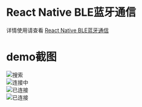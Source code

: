# React Native BLE蓝牙通信
详情使用请查看 [React Native BLE蓝牙通信](http://blog.csdn.net/withings/article/details/71378562)

# demo截图
![搜索](https://github.com/zhanguangao/react-native-ble-manager-demo/blob/master/screenshot/scan.jpg?raw=true)
<br>
![连接中]( https://github.com/zhanguangao/react-native-ble-manager-demo/blob/master/screenshot/connecting.jpg?raw=true)
<br>
![已连接](https://github.com/zhanguangao/react-native-ble-manager-demo/blob/master/screenshot/connected1.jpg?raw=true)
<br>
![已连接](https://github.com/zhanguangao/react-native-ble-manager-demo/blob/master/screenshot/connected2.jpg?raw=true)
